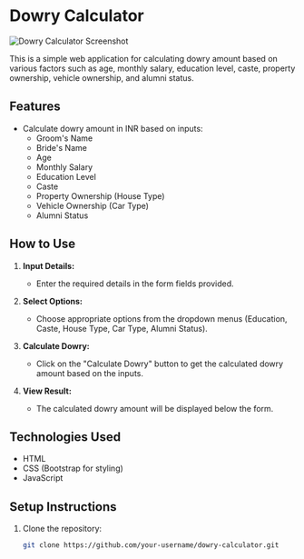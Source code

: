 # Dowry Calculator

![Dowry Calculator Screenshot](screenshot.png)

This is a simple web application for calculating dowry amount based on various factors such as age, monthly salary, education level, caste, property ownership, vehicle ownership, and alumni status.

## Features

- Calculate dowry amount in INR based on inputs:
  - Groom's Name
  - Bride's Name
  - Age
  - Monthly Salary
  - Education Level
  - Caste
  - Property Ownership (House Type)
  - Vehicle Ownership (Car Type)
  - Alumni Status

## How to Use

1. **Input Details:**
   - Enter the required details in the form fields provided.

2. **Select Options:**
   - Choose appropriate options from the dropdown menus (Education, Caste, House Type, Car Type, Alumni Status).

3. **Calculate Dowry:**
   - Click on the "Calculate Dowry" button to get the calculated dowry amount based on the inputs.

4. **View Result:**
   - The calculated dowry amount will be displayed below the form.

## Technologies Used

- HTML
- CSS (Bootstrap for styling)
- JavaScript

## Setup Instructions

1. Clone the repository:
   ```bash
   git clone https://github.com/your-username/dowry-calculator.git
